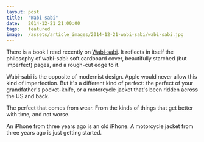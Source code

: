 ```yaml
---
layout: post
title:  "Wabi-sabi"
date:   2014-12-21 21:00:00
tags:   featured
image:  /assets/article_images/2014-12-21-wabi-sabi/wabi-sabi.jpg
---
```


There is a book I read recently on [Wabi-sabi](http://www.amazon.com/dp/0981484603/?tag=ibleedneon-20). It reflects in itself the philosophy of wabi-sabi: soft cardboard cover, beautifully starched (but imperfect) pages, and a rough-cut edge to it.

Wabi-sabi is the opposite of modernist design. Apple would never allow this kind of imperfection. But it's a different kind of perfect: the perfect of your grandfather's pocket-knife, or a motorcycle jacket that's been ridden across the US and back.

The perfect that comes from wear. From the kinds of things that get better with time, and not worse.

An iPhone from three years ago is an old iPhone. A motorcycle jacket from three years ago is just getting started.

